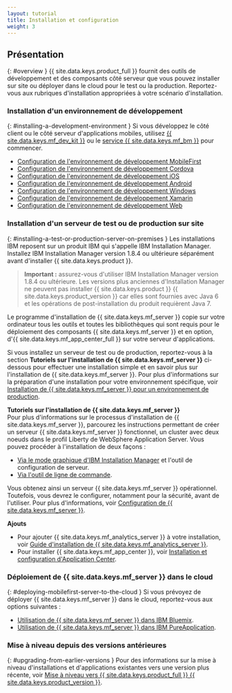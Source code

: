 ```yaml
---
layout: tutorial
title: Installation et configuration
weight: 3
---
```

<!-- NLS_CHARSET=UTF-8 -->
## Présentation
{: #overview }
{{ site.data.keys.product_full }} fournit des outils de développement et des composants côté serveur que vous pouvez installer sur site ou déployer dans le cloud pour le test ou la production. Reportez-vous aux rubriques d'installation appropriées à votre scénario d'installation.

### Installation d'un environnement de développement
{: #installing-a-development-environment }
Si vous développez le côté client ou le côté serveur d'applications mobiles, utilisez [{{ site.data.keys.mf_dev_kit }}](development/mobilefirst/) ou le [service {{ site.data.keys.mf_bm }}](../bluemix/using-mobile-foundation) pour commencer.

* [Configuration de l'environnement de développement MobileFirst](development/mobilefirst/)
* [Configuration de l'environnement de développement Cordova](development/cordova)
* [Configuration de l'environnement de développement iOS](development/ios)
* [Configuration de l'environnement de développement Android](development/android)
* [Configuration de l'environnement de développement Windows](development/windows)
* [Configuration de l'environnement de développement Xamarin](development/xamarin)
* [Configuration de l'environnement de développement Web](development/web)

### Installation d'un serveur de test ou de production sur site
{: #installing-a-test-or-production-server-on-premises }
Les installations IBM reposent sur un produit IBM qui s'appelle IBM Installation Manager. Installez IBM Installation Manager version 1.8.4 ou ultérieure séparément avant d'installer {{ site.data.keys.product }}.

> **Important :** assurez-vous d'utiliser IBM Installation Manager version 1.8.4 ou ultérieure. Les versions plus anciennes d'Installation Manager ne peuvent pas installer {{ site.data.keys.product }} {{ site.data.keys.product_version }} car elles sont fournies avec Java 6 et les opérations de post-installation du produit requièrent Java 7.

Le programme d'installation de {{ site.data.keys.mf_server }} copie sur votre ordinateur tous les outils et toutes les bibliothèques qui sont requis pour le déploiement des composants {{ site.data.keys.mf_server }} et en option, d'{{ site.data.keys.mf_app_center_full }} sur votre serveur d'applications.

Si vous installez un serveur de test ou de production, reportez-vous à la section **Tutoriels sur l'installation de {{ site.data.keys.mf_server }}** ci-dessous pour effectuer une installation simple et en savoir plus sur l'installation de {{ site.data.keys.mf_server }}. Pour plus d'informations sur la préparation d'une installation pour votre environnement spécifique, voir [Installation de {{ site.data.keys.mf_server }} pour un environnement de production](production).

**Tutoriels sur l'installation de {{ site.data.keys.mf_server }}**  
Pour plus d'informations sur le processus d'installation de {{ site.data.keys.mf_server }}, parcourez les instructions permettant de créer un serveur {{ site.data.keys.mf_server }} fonctionnel, un cluster avec deux noeuds dans le profil Liberty de WebSphere Application Server. Vous pouvez procéder à l'installation de deux façons :

* [Via le mode graphique d'IBM Installation Manager](production/tutorials/graphical-mode) et l'outil de configuration de serveur.
* [Via l'outil de ligne de commande](production/tutorials/command-line).

Vous obtenez ainsi un serveur {{ site.data.keys.mf_server }} opérationnel. Toutefois, vous devrez le configurer, notamment pour la sécurité, avant de l'utiliser. Pour plus d'informations, voir [Configuration de {{ site.data.keys.mf_server }}](production/server-configuration).

**Ajouts**  

* Pour ajouter {{ site.data.keys.mf_analytics_server }} à votre installation, voir [Guide d'installation de {{ site.data.keys.mf_analytics_server }}](production/analytics/installation/).  
* Pour installer {{ site.data.keys.mf_app_center }}, voir [Installation et configuration d'Application Center](production/appcenter).

### Déploiement de {{ site.data.keys.mf_server }} dans le cloud
{: #deploying-mobilefirst-server-to-the-cloud }
Si vous prévoyez de déployer {{ site.data.keys.mf_server }} dans le cloud, reportez-vous aux options suivantes :

* [Utilisation de {{ site.data.keys.mf_server }} dans IBM Bluemix](../bluemix).
* [Utilisation de {{ site.data.keys.mf_server }} dans IBM PureApplication](production/pure-application).

### Mise à niveau depuis des versions antérieures
{: #upgrading-from-earlier-versions }
Pour des informations sur la mise à niveau d'installations et d'applications existantes vers une version plus récente, voir [Mise à niveau vers {{ site.data.keys.product_full }} {{ site.data.keys.product_version }}](../all-tutorials/#upgrading_to_current_version).


